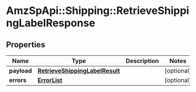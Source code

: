 # AmzSpApi::Shipping::RetrieveShippingLabelResponse

## Properties
Name | Type | Description | Notes
------------ | ------------- | ------------- | -------------
**payload** | [**RetrieveShippingLabelResult**](RetrieveShippingLabelResult.md) |  | [optional] 
**errors** | [**ErrorList**](ErrorList.md) |  | [optional] 

